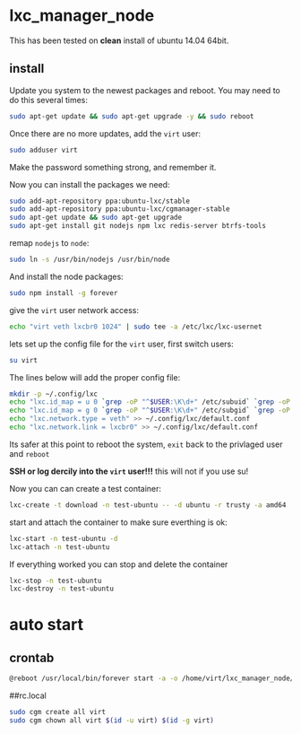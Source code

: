 # lxc_manager_node
This has been tested on **clean** install of ubuntu 14.04 64bit.

## install
Update you system to the newest packages and reboot. You may need to do this several times:
```bash
sudo apt-get update && sudo apt-get upgrade -y && sudo reboot
```

Once there are no more updates, add the `virt` user:
```bash
sudo adduser virt
```
Make the password something strong, and remember it.

Now you can install the packages we need:
```bash
sudo add-apt-repository ppa:ubuntu-lxc/stable
sudo add-apt-repository ppa:ubuntu-lxc/cgmanager-stable
sudo apt-get update && sudo apt-get upgrade
sudo apt-get install git nodejs npm lxc redis-server btrfs-tools
```

remap `nodejs` to `node`:
```bash
sudo ln -s /usr/bin/nodejs /usr/bin/node
```

And install the node packages:
```bash
sudo npm install -g forever
```
give the `virt` user network access:
```bash
echo "virt veth lxcbr0 1024" | sudo tee -a /etc/lxc/lxc-usernet
```

lets set up the config file for the `virt` user, first switch users:
```bash
su virt
```

The lines below will add the proper config file:
```bash
mkdir -p ~/.config/lxc
echo "lxc.id_map = u 0 `grep -oP "^$USER:\K\d+" /etc/subuid` `grep -oP "^$USER:\d+:\K\d+" /etc/subuid`" > ~/.config/lxc/default.conf
echo "lxc.id_map = g 0 `grep -oP "^$USER:\K\d+" /etc/subgid` `grep -oP "^$USER:\d+:\K\d+" /etc/subgid`" >> ~/.config/lxc/default.conf
echo "lxc.network.type = veth" >> ~/.config/lxc/default.conf
echo "lxc.network.link = lxcbr0" >> ~/.config/lxc/default.conf
```
Its safer at this point to reboot the system, `exit` back to the privlaged user and `reboot`

**SSH or log dercily into the `virt` user!!!** this will not if you use su!

Now you can can create a test container:
```bash
lxc-create -t download -n test-ubuntu -- -d ubuntu -r trusty -a amd64
```
start and attach the container to make sure everthing is ok:
```bash
lxc-start -n test-ubuntu -d
lxc-attach -n test-ubuntu
```
If everything worked you can stop and delete the container
```bash
lxc-stop -n test-ubuntu
lxc-destroy -n test-ubuntu
```


# auto start
## crontab
```bash
@reboot /usr/local/bin/forever start -a -o /home/virt/lxc_manager_node/server.out.log -e /home/virt/lxc_manager_node/server.err.log /home/virt/lxc_manager_node/bin/www
```

##rc.local
```bash
sudo cgm create all virt
sudo cgm chown all virt $(id -u virt) $(id -g virt)
```
